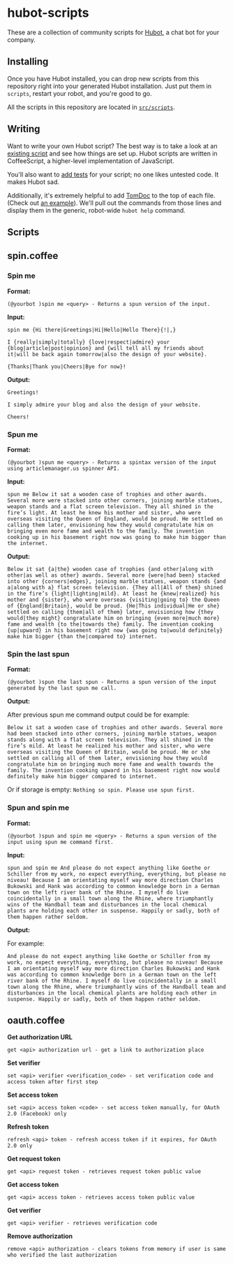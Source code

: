# hubot-scripts

These are a collection of community scripts for
[Hubot](https://github.com/github/hubot), a chat bot for your company.

## Installing

Once you have Hubot installed, you can drop new scripts from this repository
right into your generated Hubot installation. Just put them in `scripts`,
restart your robot, and you're good to go.

All the scripts in this repository are located in
[`src/scripts`](https://github.com/github/hubot-scripts/tree/master/src/scripts).

## Writing

Want to write your own Hubot script? The best way is to take a look at an
[existing script](https://github.com/github/hubot-scripts/blob/master/src/scripts/tweet.coffee)
and see how things are set up. Hubot scripts are written in CoffeeScript, a
higher-level implementation of JavaScript.

You'll also want to [add tests](https://github.com/github/hubot-scripts/blob/master/test/tests.coffee)
for your script; no one likes untested code. It makes Hubot sad.

Additionally, it's extremely helpful to add [TomDoc](http://tomdoc.org) to the
top of each file. (Check out [an example](https://github.com/github/hubot-scripts/blob/master/src/scripts/speak.coffee#L1-5)).
We'll pull out the commands from those lines and display them in the generic,
robot-wide `hubot help` command.

## Scripts

## spin.coffee

### Spin me

__Format:__

    (@yourbot )spin me <query> - Returns a spun version of the input.

__Input:__

    spin me {Hi there|Greetings|Hi|Hello|Hello There}{!|,}

    I {really|simply|totally} {love|respect|admire} your {blog|article|post|opinion} and {will tell all my friends about it|will be back again tomorrow|also the design of your website}.

    {Thanks|Thank you|Cheers|Bye for now}!

__Output:__

    Greetings!

    I simply admire your blog and also the design of your website.

    Cheers!

### Spun me

__Format:__

    (@yourbot )spun me <query> - Returns a spintax version of the input using articlemanager.us spinner API.

__Input:__

    spun me Below it sat a wooden case of trophies and other awards. Several more were stacked into other corners, joining marble statues, weapon stands and a flat screen television. They all shined in the fire’s light. At least he knew his mother and sister, who were overseas visiting the Queen of England, would be proud. He settled on calling them later, envisioning how they would congratulate him on bringing even more fame and wealth to the family. The invention cooking up in his basement right now was going to make him bigger than the internet.

__Output:__

    Below it sat {a|the} wooden case of trophies {and other|along with other|as well as other} awards. Several more {were|had been} stacked into other {corners|edges}, joining marble statues, weapon stands {and a|along with a} flat screen television. {They all|All of them} shined in the fire’s {light|lighting|mild}. At least he {knew|realized} his mother and {sister}, who were overseas {visiting|going to} the Queen of {England|Britain}, would be proud. {He|This individual|He or she} settled on calling {them|all of them} later, envisioning how {they would|they might} congratulate him on bringing {even more|much more} fame and wealth {to the|towards the} family. The invention cooking {up|upward} in his basement right now {was going to|would definitely} make him bigger {than the|compared to} internet.

### Spin the last spun

__Format:__

    (@yourbot )spun the last spun - Returns a spun version of the input generated by the last spun me call.

__Output:__

After previous spun me command output could be for example:

    Below it sat a wooden case of trophies and other awards. Several more had been stacked into other corners, joining marble statues, weapon stands along with a flat screen television. They all shined in the fire’s mild. At least he realized his mother and sister, who were overseas visiting the Queen of Britain, would be proud. He or she settled on calling all of them later, envisioning how they would congratulate him on bringing much more fame and wealth towards the family. The invention cooking upward in his basement right now would definitely make him bigger compared to internet.

Or if storage is empty: `Nothing so spin. Please use spun first.`

### Spun and spin me

__Format:__

    (@yourbot )spun and spin me <query> - Returns a spun version of the input using spun me command first.

__Input:__

    spun and spin me And please do not expect anything like Goethe or Schiller from my work, no expect everything, everything, but please no niveau! Because I am orientating myself way more direction Charles Bukowski and Hank was according to common knowledge born in a German town on the left river bank of the Rhine. I myself do live coincidentally in a small town along the Rhine, where triumphantly wins of the Handball team and disturbances in the local chemical plants are holding each other in suspense. Happily or sadly, both of them happen rather seldom.

__Output:__

For example:

    And please do not expect anything like Goethe or Schiller from my work, no expect everything, everything, but please no niveau! Because I am orientating myself way more direction Charles Bukowski and Hank was according to common knowledge born in a German town on the left river bank of the Rhine. I myself do live coincidentally in a small town along the Rhine, where triumphantly wins of the Handball team and disturbances in the local chemical plants are holding each other in suspense. Happily or sadly, both of them happen rather seldom.

## oauth.coffee

__Get authorization URL__

    get <api> authorization url - get a link to authorization place

__Set verifier__

    set <api> verifier <verification_code> - set verification code and access token after first step

__Set access token__

    set <api> access token <code> - set access token manually, for OAuth 2.0 (Facebook) only

__Refresh token__

    refresh <api> token - refresh access token if it expires, for OAuth 2.0 only

__Get request token__

    get <api> request token - retrieves request token public value

__Get access token__

    get <api> access token - retrieves access token public value

__Get verifier__

    get <api> verifier - retrieves verification code

__Remove authorization__

    remove <api> authorization - clears tokens from memory if user is same who verified the last authorization